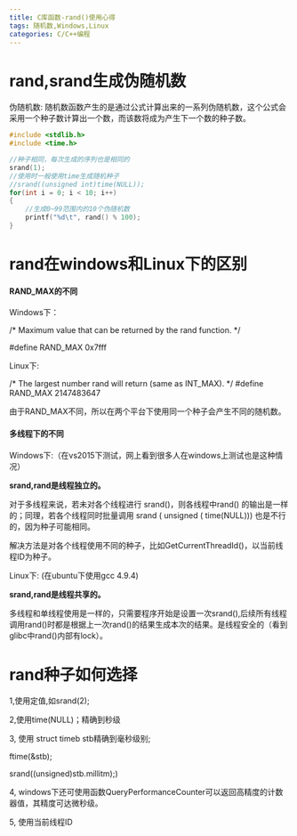 ```yaml
---
title: C库函数-rand()使用心得
tags: 随机数,Windows,Linux
categories: C/C++编程
---
```


# rand,srand生成伪随机数

伪随机数: 随机数函数产生的是通过公式计算出来的一系列伪随机数，这个公式会采用一个种子数计算出一个数，而该数将成为产生下一个数的种子数。

<!-- more -->

```c
#include <stdlib.h>
#include <time.h>

//种子相同，每次生成的序列也是相同的
srand(1);
//使用时一般使用time生成随机种子
//srand((unsigned int)time(NULL));
for(int i = 0; i < 10; i++)
{
    //生成0~99范围内的10个伪随机数
    printf("%d\t", rand() % 100);
}
```

# rand在windows和Linux下的区别

#### RAND_MAX的不同

Windows下：

/* Maximum value that can be returned by the rand function. */

\#define RAND_MAX 0x7fff

Linux下:

/* The largest number rand will return (same as INT_MAX). */
\#define RAND_MAX 2147483647

由于RAND_MAX不同，所以在两个平台下使用同一个种子会产生不同的随机数。

#### 多线程下的不同

Windows下:（在vs2015下测试，网上看到很多人在windows上测试也是这种情况）

**srand,rand是线程独立的。**

对于多线程来说，若未对各个线程进行 srand()，则各线程中rand() 的输出是一样的；同理，若各个线程同时批量调用 srand ( unsigned ( time(NULL))) 也是不行的，因为种子可能相同。

解决方法是对各个线程使用不同的种子，比如GetCurrentThreadId()，以当前线程ID为种子。

Linux下: (在ubuntu下使用gcc 4.9.4)

**srand,rand是线程共享的。**

多线程和单线程使用是一样的，只需要程序开始是设置一次srand(),后续所有线程调用rand()时都是根据上一次rand()的结果生成本次的结果。是线程安全的（看到glibc中rand()内部有lock）。



# rand种子如何选择

1,使用定值,如srand(2);

2,使用time(NULL)；精确到秒级

3, 使用 struct timeb stb精确到毫秒级别;

ftime(&stb);

srand((unsigned)stb.millitm);)

4, windows下还可使用函数QueryPerformanceCounter可以返回高精度的计数器值，其精度可达微秒级。

5, 使用当前线程ID



